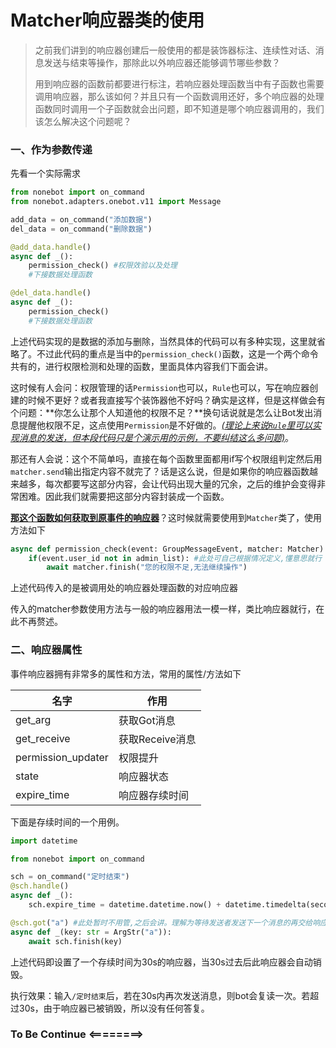 # Matcher响应器类的使用

> 之前我们讲到的响应器创建后一般使用的都是装饰器标注、连续性对话、消息发送与结束等操作，那除此以外响应器还能够调节哪些参数？
>
> 用到响应器的函数前都要进行标注，若响应器处理函数当中有子函数也需要调用响应器，那么该如何？并且只有一个函数调用还好，多个响应器的处理函数同时调用一个子函数就会出问题，即不知道是哪个响应器调用的，我们该怎么解决这个问题呢？

### 一、作为参数传递

先看一个实际需求

```python
from nonebot import on_command
from nonebot.adapters.onebot.v11 import Message

add_data = on_command("添加数据")
del_data = on_command("删除数据")

@add_data.handle()
async def _():
    permission_check() #权限效验以及处理
    #下接数据处理函数

@del_data.handle()
async def _():
    permission_check()
    #下接数据处理函数
```

上述代码实现的是数据的添加与删除，当然具体的代码可以有多种实现，这里就省略了。不过此代码的重点是当中的`permission_check()`函数，这是一个两个命令共有的，进行权限检测和处理的函数，里面具体内容我们下面会讲。

这时候有人会问：权限管理的话`Permission`也可以，`Rule`也可以，写在响应器创建的时候不更好？或者我直接写个装饰器他不好吗？确实是这样，但是这样做会有个问题：**你怎么让那个人知道他的权限不足？**换句话说就是怎么让Bot发出消息提醒他权限不足，这点使用`Permission`是不好做的。<u>*(理论上来说`Rule`里可以实现消息的发送，但本段代码只是个演示用的示例，不要纠结这么多问题)*</u>。

那还有人会说：这个不简单吗，直接在每个函数里面都用if写个权限组判定然后用`matcher.send`输出指定内容不就完了？话是这么说，但是如果你的响应器函数越来越多，每次都要写这部分内容，会让代码出现大量的冗余，之后的维护会变得非常困难。因此我们就需要把这部分内容封装成一个函数。

**<u>那这个函数如何获取到原事件的响应器</u>**？这时候就需要使用到`Matcher`类了，使用方法如下

```python
async def permission_check(event: GroupMessageEvent, matcher: Matcher):
    if(event.user_id not in admin_list): #此处可自己根据情况定义,懂意思就行
        await matcher.finish("您的权限不足,无法继续操作")
```

上述代码传入的是被调用处的响应器处理函数的对应响应器

传入的matcher参数使用方法与一般的响应器用法一模一样，类比响应器就行，在此不再赘述。

### 二、响应器属性

事件响应器拥有非常多的属性和方法，常用的属性/方法如下

| 名字               | 作用            |
| ------------------ | --------------- |
| get_arg            | 获取Got消息     |
| get_receive        | 获取Receive消息 |
| permission_updater | 权限提升        |
| state              | 响应器状态      |
| expire_time        | 响应器存续时间  |

下面是存续时间的一个用例。

```python
import datetime

from nonebot import on_command

sch = on_command("定时结束")
@sch.handle()
async def _():
    sch.expire_time = datetime.datetime.now() + datetime.timedelta(seconds=100)

@sch.got("a") #此处暂时不用管,之后会讲。理解为等待发送者发送下一个消息的再交给响应器处理的字段就行，用以进行连续性对话。
async def _(key: str = ArgStr("a")):
    await sch.finish(key)
```

上述代码即设置了一个存续时间为30s的响应器，当30s过去后此响应器会自动销毁。

执行效果：输入`/定时结束`后，若在30s内再次发送消息，则bot会复读一次。若超过30s，由于响应器已被销毁，所以没有任何答复。

### To Be Continue <========>